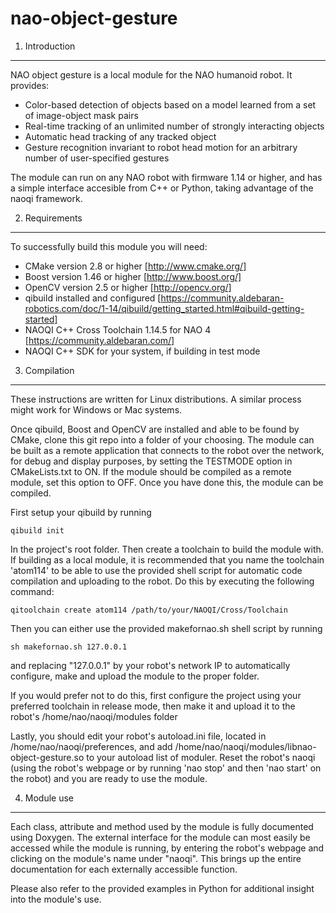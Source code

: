 nao-object-gesture
===========================

1. Introduction
----------------------------------------
NAO object gesture is a local module for the NAO humanoid robot. It provides:

* Color-based detection of objects based on a model learned from a set of image-object mask pairs
* Real-time tracking of an unlimited number of strongly interacting objects
* Automatic head tracking of any tracked object
* Gesture recognition invariant to robot head motion for an arbitrary number of user-specified gestures

The module can run on any NAO robot with firmware 1.14 or higher, and has a simple interface accesible from C++ or Python, taking advantage of the naoqi framework.


2. Requirements
----------------------------------------

To successfully build this module you will need:

* CMake version 2.8 or higher [http://www.cmake.org/]
* Boost version 1.46 or higher [http://www.boost.org/]
* OpenCV version 2.5 or higher [http://opencv.org/]
* qibuild installed and configured [https://community.aldebaran-robotics.com/doc/1-14/qibuild/getting_started.html#qibuild-getting-started]
* NAOQI C++ Cross Toolchain 1.14.5 for NAO 4 [https://community.aldebaran.com/]
* NAOQI C++ SDK for your system, if building in test mode

3. Compilation
----------------------------------------
These instructions are written for Linux distributions. A similar process might work for Windows or Mac systems.

Once qibuild, Boost and OpenCV are installed and able to be found by CMake, clone this git repo into a folder of your choosing. The module can be built as a remote application that connects to the robot over the network, for debug and display purposes, by setting the TESTMODE option in CMakeLists.txt to ON. If the module should be compiled as a remote module, set this option to OFF. Once you have done this, the module can be compiled.

First setup your qibuild by running
```
qibuild init
```
In the project's root folder. Then create a toolchain to build the module with. If building as a local module, it is recommended that you name the toolchain 'atom114' to be able to use the provided shell script for automatic code compilation and uploading to the robot. Do this by executing the following command:
```
qitoolchain create atom114 /path/to/your/NAOQI/Cross/Toolchain
```
Then you can either use the provided makefornao.sh shell script by running
```
sh makefornao.sh 127.0.0.1
```
and replacing "127.0.0.1" by your robot's network IP to automatically configure, make and upload the module to the proper folder.

If you would prefer not to do this, first configure the project using your preferred toolchain in release mode, then make it and upload it to the robot's /home/nao/naoqi/modules folder

Lastly, you should edit your robot's autoload.ini file, located in /home/nao/naoqi/preferences, and add /home/nao/naoqi/modules/libnao-object-gesture.so to your autoload list of moduler. Reset the robot's naoqi (using the robot's webpage or by running 'nao stop' and then 'nao start' on the robot) and you are ready to use the module.

4. Module use
--------------------------------------

Each class, attribute and method used by the module is fully documented using Doxygen. The external interface for the module can most easily be accessed while the module is running, by entering the robot's webpage and clicking on the module's name under "naoqi". This brings up the entire documentation for each externally accessible function.

Please also refer to the provided examples in Python for additional insight into the module's use.








